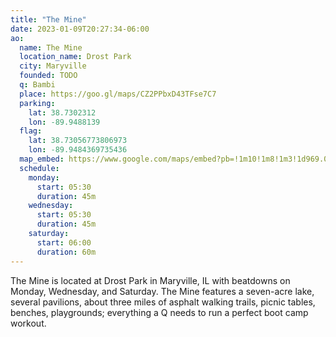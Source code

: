 ```yaml
---
title: "The Mine"
date: 2023-01-09T20:27:34-06:00
ao:
  name: The Mine
  location_name: Drost Park
  city: Maryville
  founded: TODO
  q: Bambi
  place: https://goo.gl/maps/CZ2PPbxD43TFse7C7
  parking:
    lat: 38.7302312
    lon: -89.9488139
  flag:
    lat: 38.73056773806973
    lon: -89.9484369735436
  map_embed: https://www.google.com/maps/embed?pb=!1m10!1m8!1m3!1d969.0478259870856!2d-89.94859647941438!3d38.730574435821445!3m2!1i1024!2i768!4f13.1!5e1!3m2!1sen!2sus!4v1673557189488!5m2!1sen!2sus
  schedule:
    monday:
      start: 05:30
      duration: 45m
    wednesday:
      start: 05:30
      duration: 45m
    saturday:
      start: 06:00
      duration: 60m
---
```

The Mine is located at Drost Park in Maryville, IL with beatdowns on Monday, Wednesday, and Saturday.
The Mine features a seven-acre lake, several pavilions, about three miles of asphalt walking trails, picnic tables, benches, playgrounds; everything a Q needs to run a perfect boot camp workout.
